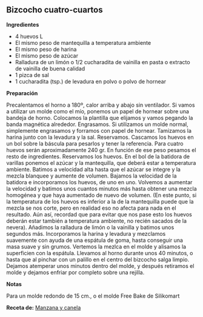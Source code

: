 ## Bizcocho cuatro-cuartos

**Ingredientes**

- 4 huevos L
- El mismo peso de mantequilla a temperatura ambiente
- El mismo peso de harina
- El mismo peso de azúcar
- Ralladura de un limón o 1/2 cucharadita de vainilla en pasta o extracto de vainilla de buena calidad
- 1 pizca de sal
- 1 cucharadita (tsp.) de levadura en polvo o polvo de hornear

**Preparación**

Precalentamos el horno a 180º, calor arriba y abajo sin ventilador.
Si vamos a utilizar un molde como el mío, ponemos un papel de hornear sobre una bandeja de horno. Colocamos la plantilla que elijamos y vamos pegando la banda magnética alrededor. Engrasamos. Si utilizamos un molde normal, simplemente engrasamos y forramos con papel de hornear.
Tamizamos la harina junto con la levadura y la sal. Reservamos.
Cascamos los huevos en un bol sobre la báscula para pesarlos y tener la referencia. Para cuatro huevos serán aproximadamente 240 gr. En función de ese peso pesamos el resto de ingredientes. Reservamos los huevos.
En el bol de la batidora de varillas ponemos el azúcar y la mantequilla, que deberá estar a temperatura ambiente. Batimos a velocidad alta hasta que el azúcar se integre y la mezcla blanquee y aumente de volumen.
Bajamos la velocidad de la batidora e incorporamos los huevos, de uno en uno. Volvemos a aumentar la velocidad y batimos unos cuantos minutos más hasta obtener una mezcla homogénea y que haya aumentado  de nuevo de volumen. (En este punto, si la temperatura de los huevos es inferior a la de la mantequilla puede que la mezcla se nos corte, pero en realidad eso no afecta para nada en el resultado. Aún así, recordad que para evitar que nos pase esto los huevos deberán estar también a temperatura ambiente, no recién sacados de la nevera).
Añadimos la ralladura de limón o la vainilla y batimos unos segundos más.
Incorporamos la harina y levadura y mezclamos suavemente con ayuda de una espátula de goma, hasta conseguir una masa suave y sin grumos.
Vertemos la mezlca en el molde y alisamos la superficien con la espátula. Llevamos al horno durante unos 40 minutos, o hasta que al pinchar con un palillo en el centro del bizcocho salga limpio.
Dejamos atemperar unos minutos dentro del molde, y después retiramos el molde y dejamos enfriar por completo sobre una rejilla.

**Notas**

Para un molde redondo de 15 cm., o el molde Free Bake de Silikomart

**Receta de:** [Manzana y canela](http://www.manzanaycanela.com/2016/05/bizcocho-cuatro-cuartos-receta-basica-y-muy-facil.html)
